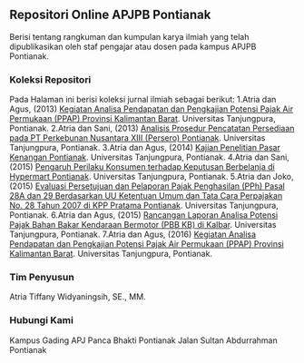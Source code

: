 ## Repositori Online APJPB Pontianak

Berisi tentang rangkuman dan kumpulan karya ilmiah yang telah dipublikasikan oleh staf pengajar atau dosen pada kampus APJPB Pontianak.

### Koleksi Repositori

Pada Halaman ini berisi koleksi jurnal ilmiah sebagai berikut:
1.Atria dan Agus, (2013) [Kegiatan Analisa Pendapatan dan Pengkajian Potensi Pajak Air Permukaan (PPAP) Provinsi Kalimantan Barat](https://drive.google.com/file/d/1aq1B8jQma_ZdRIR-Oan4dNAJYYv6hi1V/view?usp=sharing). Universitas Tanjungpura, Pontianak.
2.Atria dan Sani, (2013) [Analisis Prosedur Pencatatan Persediaan pada PT Perkebunan Nusantara XIII (Persero) Pontianak](https://drive.google.com/file/d/1aq1B8jQma_ZdRIR-Oan4dNAJYYv6hi1V/view?usp=sharing). Universitas Tanjungpura, Pontianak.
3.Atria dan Agus, (2014) [Kajian Penelitian Pasar Kenangan Pontianak](https://drive.google.com/file/d/1aq1B8jQma_ZdRIR-Oan4dNAJYYv6hi1V/view?usp=sharing). Universitas Tanjungpura, Pontianak.
4.Atria dan Sani, (2015) [Pengaruh Perilaku Konsumen terhadap Keputusan Berbelanja di Hypermart Pontianak](https://drive.google.com/file/d/1aq1B8jQma_ZdRIR-Oan4dNAJYYv6hi1V/view?usp=sharing). Universitas Tanjungpura, Pontianak.
5.Atria dan Joko, (2015) [Evaluasi Persetujuan dan Pelaporan Pajak Penghasilan (PPh) Pasal 28A dan 29 Berdasarkan UU Ketentuan Umum dan Tata Cara Perpajakan No. 28 Tahun 2007 di KPP Pratama Pontianak](https://drive.google.com/file/d/1aq1B8jQma_ZdRIR-Oan4dNAJYYv6hi1V/view?usp=sharing). Universitas Tanjungpura, Pontianak.
6.Atria dan Agus, (2015) [Rancangan Laporan Analisa Potensi Pajak Bahan Bakar Kendaraan Bermotor (PBB KB) di Kalbar](https://drive.google.com/file/d/1aq1B8jQma_ZdRIR-Oan4dNAJYYv6hi1V/view?usp=sharing). Universitas Tanjungpura, Pontianak.
7.Atria dan Agus, (2016) [Kegiatan Analisa Pendapatan dan Pengkajian Potensi Pajak Air Permukaan (PPAP) Provinsi Kalimantan Barat](https://drive.google.com/file/d/1aq1B8jQma_ZdRIR-Oan4dNAJYYv6hi1V/view?usp=sharing). Universitas Tanjungpura, Pontianak.

### Tim Penyusun

Atria Tiffany Widyaningsih, SE., MM.

### Hubungi Kami

Kampus Gading APJ Panca Bhakti Pontianak
Jalan Sultan Abdurrahman Pontianak
